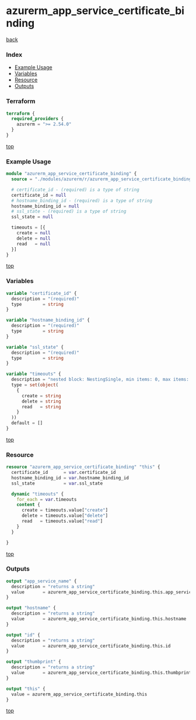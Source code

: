 # azurerm_app_service_certificate_binding

[back](../azurerm.md)

### Index

- [Example Usage](#example-usage)
- [Variables](#variables)
- [Resource](#resource)
- [Outputs](#outputs)

### Terraform

```terraform
terraform {
  required_providers {
    azurerm = ">= 2.54.0"
  }
}
```

[top](#index)

### Example Usage

```terraform
module "azurerm_app_service_certificate_binding" {
  source = "./modules/azurerm/r/azurerm_app_service_certificate_binding"

  # certificate_id - (required) is a type of string
  certificate_id = null
  # hostname_binding_id - (required) is a type of string
  hostname_binding_id = null
  # ssl_state - (required) is a type of string
  ssl_state = null

  timeouts = [{
    create = null
    delete = null
    read   = null
  }]
}
```

[top](#index)

### Variables

```terraform
variable "certificate_id" {
  description = "(required)"
  type        = string
}

variable "hostname_binding_id" {
  description = "(required)"
  type        = string
}

variable "ssl_state" {
  description = "(required)"
  type        = string
}

variable "timeouts" {
  description = "nested block: NestingSingle, min items: 0, max items: 0"
  type = set(object(
    {
      create = string
      delete = string
      read   = string
    }
  ))
  default = []
}
```

[top](#index)

### Resource

```terraform
resource "azurerm_app_service_certificate_binding" "this" {
  certificate_id      = var.certificate_id
  hostname_binding_id = var.hostname_binding_id
  ssl_state           = var.ssl_state

  dynamic "timeouts" {
    for_each = var.timeouts
    content {
      create = timeouts.value["create"]
      delete = timeouts.value["delete"]
      read   = timeouts.value["read"]
    }
  }

}
```

[top](#index)

### Outputs

```terraform
output "app_service_name" {
  description = "returns a string"
  value       = azurerm_app_service_certificate_binding.this.app_service_name
}

output "hostname" {
  description = "returns a string"
  value       = azurerm_app_service_certificate_binding.this.hostname
}

output "id" {
  description = "returns a string"
  value       = azurerm_app_service_certificate_binding.this.id
}

output "thumbprint" {
  description = "returns a string"
  value       = azurerm_app_service_certificate_binding.this.thumbprint
}

output "this" {
  value = azurerm_app_service_certificate_binding.this
}
```

[top](#index)
